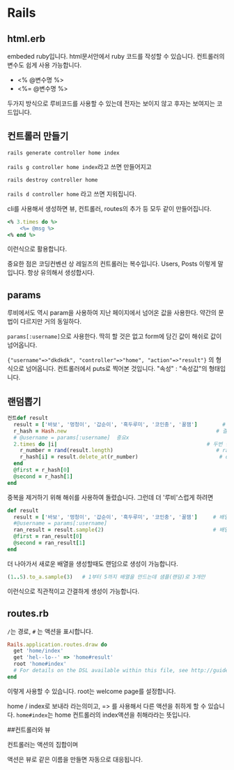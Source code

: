 # Rails

## html.erb

embeded ruby입니다. html문서안에서 ruby 코드를 작성할 수 있습니다. 컨트롤러의 변수도 쉽게 사용 가능합니다.

+ <% @변수명 %>
+ <%= @변수명 %>

두가지 방식으로 루비코드를 사용할 수 있는데 전자는 보이지 않고 후자는 보여지는 코드입니다.

## 컨트롤러 만들기

`rails generate controller home index`

`rails g controller home index`라고 쓰면 만들어지고 

`rails destroy controller home`

`rails d controller home` 라고 쓰면 지워집니다.

cli를 사용해서 생성하면 뷰, 컨트롤러, routes의 추가 등 모두 같이 만들어집니다.

```ruby
<% 3.times do %>
    <%= @msg %>
<% end %>
```

이런식으로 활용합니다.

중요한 점은 코딩컨벤션 상 레일즈의 컨트롤러는 복수입니다. Users, Posts 이렇게 말입니다. 항상 유의해서 생성합시다.

## params

루비에서도 역시 param을 사용하여 지난 페이지에서 넘어온 값을 사용한다. 약간의 문법이 다르지만 거의 동일하다.

`params[:username]`으로 사용한다. 딱히 할 것은 없고 form에 담긴 값이 해쉬로 값이 넘어옵니다.

`{"username"=>"dkdkdk", "controller"=>"home", "action"=>"result"}` 의 형식으로 넘어옵니다. 컨트롤러에서 puts로 찍어본 것입니다. "속성" : "속성값"의 형태입니다.

## 랜덤뽑기

```ruby
컨트def result
  result = ['바보', '멍청이', '갑순이', '흑두루미', '코인충', '꿀잼']        # 배열
  r_hash = Hash.new												   # 결과를 담을 해쉬
  # @username = params[:username]  중요x
  2.times do |i|												# 두번 반복
    r_number = rand(result.length)								   # rand사용해서 개수만큼 돌림
    r_hash[i] = result.delete_at(r_number)							# delete_at이라는 메서드는 index값 반환하고 제거함
  end
  @first = r_hash[0]
  @second = r_hash[1]
end
```

중복을 제거하기 위해 해쉬를 사용하여 돌렸습니다. 그런데 더 '루비'스럽게 하려면

```ruby
def result
  result = ['바보', '멍청이', '갑순이', '흑두루미', '코인충', '꿀잼']     # 배열
  #@username = params[:username]
  ran_result = result.sample(2)									  # 배열.sample(2)를 사용하여 매우 간단하게 중복을 제거한 배열생성가능
  @first = ran_result[0]
  @second = ran_result[1]
end
```

더 나아가서 새로운 배열을 생성할때도 랜덤으로 생성이 가능합니다.

```ruby
(1..5).to_a.sample(3)   # 1부터 5까지 배열을 만드는데 샘플(랜덤)로 3개만
```

이런식으로 직관적이고 간결하게 생성이 가능합니다.

## routes.rb

`/`는 경로, `#` 는 액션을 표시합니다.

```ruby
Rails.application.routes.draw do
  get 'home/index'
  get 'hel--lo--' => 'home#result'
  root 'home#index'
  # For details on the DSL available within this file, see http://guides.rubyonrails.org/routing.html
end
```

이렇게 사용할 수 있습니다. root는 welcome page를 설정합니다.

home / index로 보내라 라는의미고, => 를 사용해서 다른 액션을 취하게 할 수 있습니다. `home#index`는 home 컨트롤러의 index액션을 취해라라는 뜻입니다.

##컨트롤러와 뷰

컨트롤러는 액션의 집합이며

액션은 뷰로 같은 이름을 만들면 자동으로 대응됩니다.